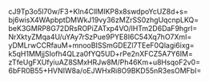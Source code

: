 cJ9Tp3o5l70w/F3+KIn4ClIMIKP8x8swdpoYcUZ8d+s=
bj6wisX4WApbptDMWkJ19vy36zMZrSS0zhgUqcnpLKQ=
beK3GMRP8G72DRsROPiZATxp4VO/lHTm2D6DaF9hgrI=
NrXktyZMqa4U/uYAy7rSzPue9PYE8I6C54Xq7hO7XmI=
yDMLrwCCRfauM+mnooBISSmGDEZl7TEeF0Qlagi6ixg=
k5qH1MMjjSIofh4QLza0fYQ5UD+rPe2nXFCZ5A7Y6IM=
zTfeUgFXUfyiuAZ8SMxHRJw8M/Ph46Km+u8HsqoF2v0=
6bFR0B55+HVNIW8a/oEJWHxRi8O9BKD55nR3esOMFbI=
